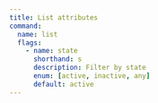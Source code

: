 ```yaml
---
title: List attributes
command:
  name: list
  flags:
    - name: state
      shorthand: s
      description: Filter by state
      enum: [active, inactive, any]
      default: active
---
```


